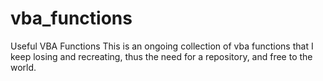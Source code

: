 # vba_functions
Useful VBA Functions
This is an ongoing collection of vba functions that I keep losing and recreating, thus the need for a repository, and free to the world.
 
